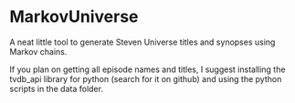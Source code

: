 # MarkovUniverse #
A neat little tool to generate Steven Universe titles and synopses using Markov chains.

If you plan on getting all episode names and titles,
I suggest installing the tvdb_api library for python (search for it on github)
and using the python scripts in the data folder.
